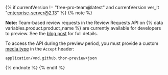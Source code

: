 {% if currentVersion != "free-pro-team@latest" and currentVersion ver_lt "enterprise-server@2.13" %}
{% note %}

**Note:** Team-based review requests in the Review Requests API on {% data variables.product.product_name %} are currently available for developers to preview. See the [blog post](https://developer.github.com/changes/2017-07-26-team-review-request-thor-preview) for full details.

To access the API during the preview period, you must provide a custom [media type](/v3/media) in the `Accept` header:

```
application/vnd.github.thor-preview+json
```

{% endnote %}
{% endif %}
